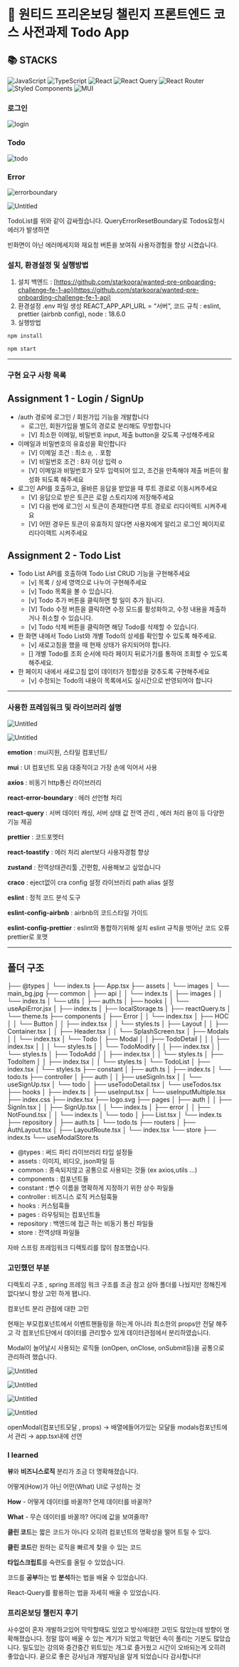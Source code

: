 # 🚀 원티드 프리온보딩 챌린지 프론트엔드 코스 사전과제 Todo App


## 📚 STACKS
![JavaScript](https://img.shields.io/badge/javascript-%23323330.svg?style=for-the-badge&logo=javascript&logoColor=%23F7DF1E)
![TypeScript](https://img.shields.io/badge/typescript-%23007ACC.svg?style=for-the-badge&logo=typescript&logoColor=white)
![React](https://img.shields.io/badge/react-%2320232a.svg?style=for-the-badge&logo=react&logoColor=%2361DAFB)
![React Query](https://img.shields.io/badge/-React%20Query-FF4154?style=for-the-badge&logo=react%20query&logoColor=white)
![React Router](https://img.shields.io/badge/React_Router-CA4245?style=for-the-badge&logo=react-router&logoColor=white)
![Styled Components](https://img.shields.io/badge/styled--components-DB7093?style=for-the-badge&logo=styled-components&logoColor=white)
![MUI](https://img.shields.io/badge/MUI-%230081CB.svg?style=for-the-badge&logo=mui&logoColor=white)

### 로그인
![login](https://user-images.githubusercontent.com/59022492/185672890-18f53325-de30-46ed-8dc1-784bb33a898c.gif)
### Todo
![todo](https://user-images.githubusercontent.com/59022492/185673680-3e42b252-e0a5-4c81-8452-017c2cb95eb7.gif)
### Error
![errorboundary](https://user-images.githubusercontent.com/59022492/185673643-1e2877ae-c35f-4fb9-8ab0-3b963a0d49c6.gif)
<!-- ![스크린샷 2022-08-20 오전 2 27 45](https://user-images.githubusercontent.com/59022492/185674778-1780668b-3dd2-467b-9853-d3eb231e5fb5.png) -->

![Untitled](https://s3-us-west-2.amazonaws.com/secure.notion-static.com/3f706a2e-dc05-482e-9fe9-f7ab1c4ce1c3/Untitled.png)

TodoList를 위와 같이 감싸줬습니다. QueryErrorResetBoundary로 Todos요청시 에러가 발생하면

빈화면이 아닌 에러메세지와 재요청 버튼을 보여줘 사용자경험을 향상 시켰습니다.

### 설치, 환경설정 및 실행방법

1. 설치
백엔드 : [https://github.com/starkoora/wanted-pre-onboarding-challenge-fe-1-ap](https://github.com/starkoora/wanted-pre-onboarding-challenge-fe-1-api)
2. 환경설정
.env 파일 생성 REACT_APP_API_URL = “서버”,
코드 규칙 : eslint, prettier (airbnb config),
node : 18.6.0
3. 실행방법

```jsx
npm install 

npm start
```

---

### 구현 요구 사항 목록

## Assignment 1 - Login / SignUp

- /auth 경로에 로그인 / 회원가입 기능을 개발합니다
    - 로그인, 회원가입을 별도의 경로로 분리해도 무방합니다
    - [V] 최소한 이메일, 비밀번호 input, 제출 button을 갖도록 구성해주세요
- 이메일과 비밀번호의 유효성을 확인합니다
    - [V] 이메일 조건 : 최소 `@`, `.` 포함
    - [V] 비밀번호 조건 : 8자 이상 입력 o
    - [V] 이메일과 비밀번호가 모두 입력되어 있고, 조건을 만족해야 제출 버튼이 활성화 되도록 해주세요
- 로그인 API를 호출하고, 올바른 응답을 받았을 때 루트 경로로 이동시켜주세요
    - [V] 응답으로 받은 토큰은 로컬 스토리지에 저장해주세요
    - [V] 다음 번에 로그인 시 토큰이 존재한다면 루트 경로로 리다이렉트 시켜주세요
    - [V] 어떤 경우든 토큰이 유효하지 않다면 사용자에게 알리고 로그인 페이지로 리다이렉트 시켜주세요

## Assignment 2 - Todo List

- Todo List API를 호출하여 Todo List CRUD 기능을 구현해주세요
    - [v] 목록 / 상세 영역으로 나누어 구현해주세요
    - [v] Todo 목록을 볼 수 있습니다.
    - [v] Todo 추가 버튼을 클릭하면 할 일이 추가 됩니다.
    - [V] Todo 수정 버튼을 클릭하면 수정 모드를 활성화하고, 수정 내용을 제출하거나 취소할 수 있습니다.
    - [v] Todo 삭제 버튼을 클릭하면 해당 Todo를 삭제할 수 있습니다.
- 한 화면 내에서 Todo List와 개별 Todo의 상세를 확인할 수 있도록 해주세요.
    - [v] 새로고침을 했을 때 현재 상태가 유지되어야 합니다.
    - [] 개별 Todo를 조회 순서에 따라 페이지 뒤로가기를 통하여 조회할 수 있도록 해주세요.
- 한 페이지 내에서 새로고침 없이 데이터가 정합성을 갖추도록 구현해주세요
    - [v] 수정되는 Todo의 내용이 목록에서도 실시간으로 반영되어야 합니다
    

---

### 사용한 프레임워크 및 라이브러리 설명

![Untitled](https://s3-us-west-2.amazonaws.com/secure.notion-static.com/05a37c9a-726a-43a2-8f94-d3e5ca1fe399/Untitled.png)

![Untitled](https://s3-us-west-2.amazonaws.com/secure.notion-static.com/3767df5f-4b82-4216-8362-0e55852984b2/Untitled.png)

**emotion** : mui지원, 스타일 컴포넌트/

**mui** : UI 컴포넌트 모음 대중적이고 가장
손에 익어서 사용

**axios** : 비동기 http통신 라이브러리

**react-error-boundary** : 에러 선언형 처리

**react-query** : 서버 데이터 캐싱, 서버 상태 값
전역 관리 , 에러 처리 용이 등 다양한 기능 제공

**prettier** : 코드포멧터

**react-toastify** : 에러 처리 alert보다 사용자경험 
향상

**zustand** : 전역상태관리툴 ,간편함, 
사용해보고 싶었습니다

**craco** : eject없이 cra config 설정 라이브러리 path alias 설정

**eslint** : 정적 코드 분석 도구

**eslint-config-airbnb** : airbnb의 코드스타일 가이드

**eslint-config-prettier** : eslint와 통합하기위해 설치 eslint 규칙을 벗어난 코드 오류 prettier로 포맷

---

## 폴더 구조

├── @types
│   └── index.ts
├── App.tsx
├── assets
│   └── images
│       └── main_bg.jpg
├── common
│   ├── api
│   │   └── index.ts
│   ├── images
│   │   └── index.ts
│   └── utils
│       ├── auth.ts
│       ├── hooks
│       │   └── useApiError.jsx
│       ├── index.ts
│       ├── localStorage.ts
│       ├── reactQuery.ts
│       └── theme.ts
├── components
│   ├── Error
│   │   └── index.tsx
│   ├── HOC
│   │   └── Button
│   │       ├── index.tsx
│   │       └── styles.ts
│   ├── Layout
│   │   ├── Container.tsx
│   │   ├── Header.tsx
│   │   └── SplashScreen.tsx
│   ├── Modals
│   │   └── index.tsx
│   └── Todo
│       ├── Modal
│       │   ├── TodoDetail
│       │   │   ├── index.tsx
│       │   │   └── styles.ts
│       │   └── TodoModify
│       │       ├── index.tsx
│       │       └── styles.ts
│       ├── TodoAdd
│       │   ├── index.tsx
│       │   └── styles.ts
│       ├── TodoItem
│       │   ├── index.tsx
│       │   └── styles.ts
│       └── TodoList
│           ├── index.tsx
│           └── styles.ts
├── constant
│   ├── auth.ts
│   ├── index.ts
│   └── todo.ts
├── controller
│   ├── auth
│   │   ├── useSignIn.tsx
│   │   └── useSignUp.tsx
│   └── todo
│       ├── useTodoDetail.tsx
│       └── useTodos.tsx
├── hooks
│   ├── index.ts
│   ├── useInput.tsx
│   └── useInputMultiple.tsx
├── index.css
├── index.tsx
├── logo.svg
├── pages
│   ├── auth
│   │   ├── SignIn.tsx
│   │   ├── SignUp.tsx
│   │   └── index.ts
│   ├── error
│   │   ├── NotFound.tsx
│   │   └── index.ts
│   └── todo
│       ├── List.tsx
│       └── index.ts
├── repository
│   ├── auth.ts
│   └── todo.ts
├── routers
│   ├── AuthLayout.tsx
│   ├── LayoutRoute.tsx
│   └── index.tsx
└── store
├── index.ts
└── useModalStore.ts

- @types : 써드 파티 라이브러리 타입 설정들
- assets : 이미지, 비디오, json파일 등
- common : 종속되지않고 공통으로 사용되는 것들 (ex axios,utils …)
- components : 컴포넌트들
- constant : 변수 이름을 명확하게 지정하기 위한 상수 파일들
- controller :  비즈니스 로직 커스텀훅들
- hooks : 커스텀훅들
- pages : 라우팅되는 컴포넌트들
- repository : 백엔드에 접근 하는 비동기 통신 파일들
- store : 전역상태 파일들

자바 스프링 프레임워크 디렉토리를 많이 참조했습니다.

### 고민했던 부분

디렉토리 구조 , spring 프레임 워크 구조를 조금 참고 삼아
폴더를 나눴지만 정해진게 없다보니 항상 고민 하게 됍니다.

컴포넌트 분리 관점에 대한 고민

현재는 부모컴포넌트에서 이벤트핸들링을 하는게 아니라 최소한의 props만 전달 해주고
각 컴포넌트단에서 데이터를 관리할수 있게 데이터관점에서 분리하였습니다.

Modal이 늘어날시 사용되는 로직들 (onOpen, onClose, onSubmit등)을 공통으로
관리하려 했습니다.

![Untitled](https://s3-us-west-2.amazonaws.com/secure.notion-static.com/0f6094f9-0d34-4f43-bc2c-122b8623e30c/Untitled.png)

![Untitled](https://s3-us-west-2.amazonaws.com/secure.notion-static.com/63abcfc8-be8f-4e89-8245-a1d7cbd0d2dc/Untitled.png)

![Untitled](https://s3-us-west-2.amazonaws.com/secure.notion-static.com/b2b59999-56fc-44d6-8ada-4e10dace9b18/Untitled.png)

![Untitled](https://s3-us-west-2.amazonaws.com/secure.notion-static.com/67268a2a-79b6-45a4-b136-9b8513a53f06/Untitled.png)

openModal(컴포넌트모달 , props) → 배열에들어가있는 모달들 modals컴포넌트에서 관리 → app.tsx내에 <Modals> 선언

### I learned

**뷰**와 **비즈니스로직** 분리가 조금 더 명확해졌습니다.

어떻게(How)가 아닌 어떤(What) UI로 구성하는 것

**How** - 어떻게 데이터를 바꿀까? 언제 데이터를 바꿀까?

**What** - 무슨 데이터를 바꿀까? 어디에 값을 보여줄까?

**클린 코드**는 짧은 코드가 아니다 오히려 컴포넌트의 명확성을 떨어 트릴 수 있다.

**클린 코드**란 원하는 로직을 빠르게 찾을 수 있는 코드

**타입스크립트**를 숙련도를 올릴 수 있었습니다.

코드를 **공부**하는 법 **분석**하는 법을 배울 수 있었습니다.

React-Query를 활용하는 법을 자세히 배울 수 있었습니다.

### **프리온보딩 챌린지 후기**

사수없이 혼자 개발하고있어 막막할때도 있었고 방식에대한 고민도 많았는데
방향이 명확해졌습니다. 정말 많이 배울 수 있는 계기가 되었고 
막혔던 속이 풀리는 기분도 많았습니다.
밀도있는 강의와 중간중간 위트있는 개그로 즐거웠고
시간이 오바되는게 오히려 좋았습니다.
끝으로 좋은 강사님과 개발자님을 알게 되었습니다 감사합니다!
